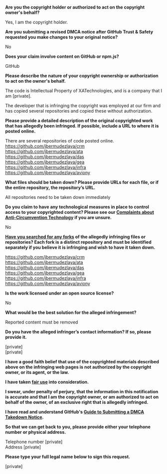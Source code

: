 **Are you the copyright holder or authorized to act on the copyright owner's behalf?**

Yes, I am the copyright holder.

**Are you submitting a revised DMCA notice after GitHub Trust & Safety requested you make changes to your original notice?**

No

**Does your claim involve content on GitHub or npm.js?**

GitHub

**Please describe the nature of your copyright ownership or authorization to act on the owner's behalf.**

The code is Intellectual Property of XATechnologies, and is a company that I am [private].

The developer that is infringing the copyright was employed at our firm and has copied several repositories and copied these without authorization.

**Please provide a detailed description of the original copyrighted work that has allegedly been infringed. If possible, include a URL to where it is posted online.**

There are several repositories of code posted online.  
https://github.com/jbermudezlaya/crm  
https://github.com/jbermudezlaya/ata  
https://github.com/jbermudezlaya/das  
https://github.com/jbermudezlaya/gea  
https://github.com/jbermudezlaya/infra  
https://github.com/jbermudezlaya/aviony  

**What files should be taken down? Please provide URLs for each file, or if the entire repository, the repository’s URL.**

All repositories need to be taken down immediately

**Do you claim to have any technological measures in place to control access to your copyrighted content? Please see our <a href="https://docs.github.com/articles/guide-to-submitting-a-dmca-takedown-notice#complaints-about-anti-circumvention-technology">Complaints about Anti-Circumvention Technology</a> if you are unsure.**

No

**<a href="https://docs.github.com/articles/dmca-takedown-policy#b-what-about-forks-or-whats-a-fork">Have you searched for any forks</a> of the allegedly infringing files or repositories? Each fork is a distinct repository and must be identified separately if you believe it is infringing and wish to have it taken down.**

https://github.com/jbermudezlaya/crm  
https://github.com/jbermudezlaya/ata  
https://github.com/jbermudezlaya/das  
https://github.com/jbermudezlaya/gea  
https://github.com/jbermudezlaya/infra  
https://github.com/jbermudezlaya/aviony  

**Is the work licensed under an open source license?**

No

**What would be the best solution for the alleged infringement?**

Reported content must be removed

**Do you have the alleged infringer’s contact information? If so, please provide it.**

[private]  
[private]

**I have a good faith belief that use of the copyrighted materials described above on the infringing web pages is not authorized by the copyright owner, or its agent, or the law.**

**I have taken <a href="https://www.lumendatabase.org/topics/22">fair use</a> into consideration.**

**I swear, under penalty of perjury, that the information in this notification is accurate and that I am the copyright owner, or am authorized to act on behalf of the owner, of an exclusive right that is allegedly infringed.**

**I have read and understand GitHub's <a href="https://docs.github.com/articles/guide-to-submitting-a-dmca-takedown-notice/">Guide to Submitting a DMCA Takedown Notice</a>.**

**So that we can get back to you, please provide either your telephone number or physical address.**

Telephone number [private]  
Address [private]

**Please type your full legal name below to sign this request.**

[private]
